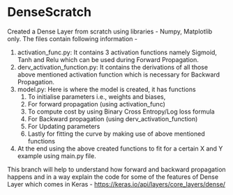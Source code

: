 # DenseScratch
Created a Dense Layer from scratch using libraries - Numpy, Matplotlib only. 
The files contain following information - 
1. activation_func.py: 
  It contains 3 activation functions namely Sigmoid, Tanh and Relu which can be used during Forward Propagation.
2. derv_activation_function.py:
  It contains the derivations of all those above mentioned activation function which is necessary for Backward Propagation.
3. model.py:
  Here is where the model is created, it has functions
    1. To initialise parameters i.e., weights and biases,
    2. For forward propagation (using activation_func)
    3. To compute cost by using Binary Cross Entropy/Log loss formula
    4. For Backward propagation (using derv_activation_function)
    5. For Updating parameters
    6. Lastly for fitting the curve by making use of above mentioned functions
  4. At the end using the above created functions to fit for a certain X and Y example using main.py file.
  
  This branch will help to understand how forward and backward propagation happens and in a way explain the code for some of the features of Dense Layer which comes in Keras - https://keras.io/api/layers/core_layers/dense/
    

